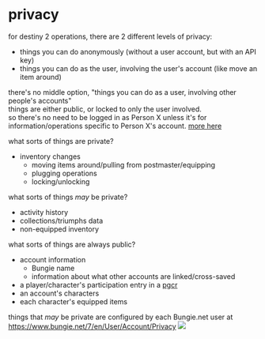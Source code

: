 # privacy

for destiny 2 operations, there are 2 different levels of privacy:
- things you can do anonymously (without a user account, but with an API key)
- things you can do as the user, involving the user's account (like move an item around)

there's no middle option, "things you can do as a user, involving other people's accounts"  
things are either public, or locked to only the user involved.  
so there's no need to be logged in as Person X unless it's for information/operations specific to Person X's account. [more here](privacy)

what sorts of things are private?
- inventory changes
  - moving items around/pulling from postmaster/equipping
  - plugging operations
  - locking/unlocking

what sorts of things *may* be private?
- activity history
- collections/triumphs data
- non-equipped inventory

what sorts of things are always public?
- account information
  - Bungie name
  - information about what other accounts are linked/cross-saved
- a player/character's participation entry in a [pgcr](pgcr)
- an account's characters
- each character's equipped items

things that *may* be private are configured by each Bungie.net user at  
https://www.bungie.net/7/en/User/Account/Privacy
![](/img/privacy.png)